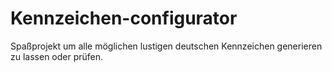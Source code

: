 # Kennzeichen-configurator
Spaßprojekt um alle möglichen lustigen deutschen Kennzeichen generieren zu lassen oder prüfen.
